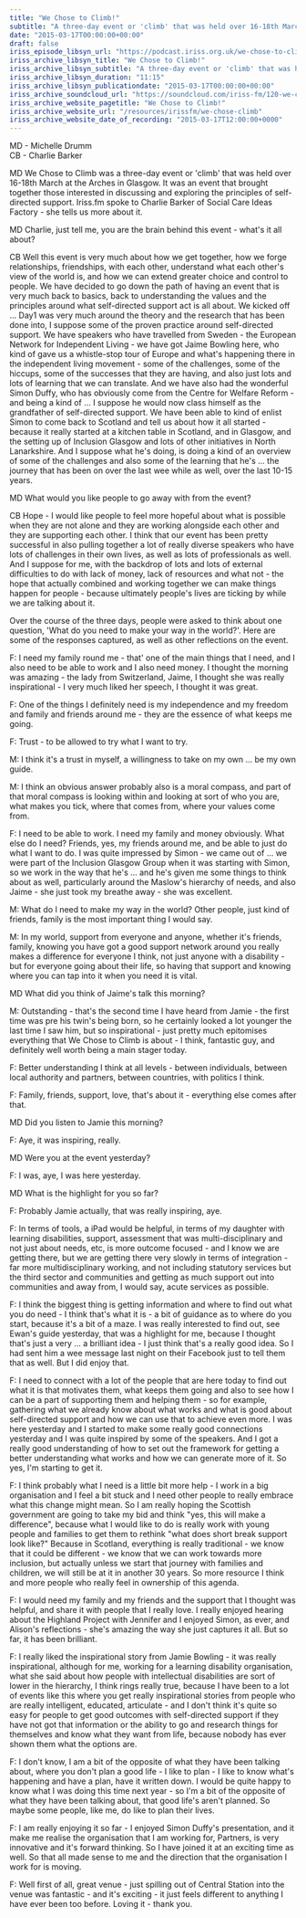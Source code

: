 ```yaml
---
title: "We Chose to Climb!"
subtitle: "A three-day event or 'climb' that was held over 16-18th March 2015 at the Arches in Glasgow. It was an event that brought together those interested in discussing and exploring the principles of self-directed support."
date: "2015-03-17T00:00:00+00:00"
draft: false
iriss_episode_libsyn_url: "https://podcast.iriss.org.uk/we-chose-to-climb-1"
iriss_archive_libsyn_title: "We Chose to Climb!"
iriss_archive_libsyn_subtitle: "A three-day event or 'climb' that was held over 16-18th March 2015 at the Arches in Glasgow. It was an event that brought together those interested in discussing and exploring the principles of self-directed support."
iriss_archive_libsyn_duration: "11:15"
iriss_archive_libsyn_publicationdate: "2015-03-17T00:00:00+00:00"
iriss_archive_soundcloud_url: "https://soundcloud.com/iriss-fm/120-we-chose-to-climb"
iriss_archive_website_pagetitle: "We Chose to Climb!"
iriss_archive_website_url: "/resources/irissfm/we-chose-climb"
iriss_archive_website_date_of_recording: "2015-03-17T12:00:00+0000"
---
```

MD - Michelle Drumm  
CB - Charlie Barker

MD We Chose to Climb was a three-day event or 'climb' that was held over 16-18th March at the Arches in Glasgow. It was an event that brought together those interested in discussing and exploring the principles of self-directed support. Iriss.fm spoke to Charlie Barker of Social Care Ideas Factory - she tells us more about it.

MD Charlie, just tell me, you are the brain behind this event - what's it all about?

CB Well this event is very much about how we get together, how we forge relationships, friendships, with each other, understand what each other's view of the world is, and how we can extend greater choice and control to people. We have decided to go down the path of having an event that is very much back to basics, back to understanding the values and the principles around what self-directed support act is all about. We kicked off ... Day1 was very much around the theory and the research that has been done into, I suppose some of the proven practice around self-directed support. We have speakers who have travelled from Sweden - the European Network for Independent Living - we have got Jaime Bowling here, who kind of gave us a whistle-stop tour of Europe and what's happening there in the independent living movement - some of the challenges, some of the hiccups, some of the successes that they are having, and also just lots and lots of learning that we can translate. And we have also had the wonderful Simon Duffy, who has obviously come from the Centre for Welfare Reform - and being a kind of ... I suppose he would now class himself as the grandfather of self-directed support. We have been able to kind of enlist Simon to come back to Scotland and tell us about how it all started - because it really started at a kitchen table in Scotland, and in Glasgow, and the setting up of Inclusion Glasgow and lots of other initiatives in North Lanarkshire. And I suppose what he's doing, is doing a kind of an overview of some of the challenges and also some of the learning that he's ... the journey that has been on over the last wee while as well, over the last 10-15 years.

MD What would you like people to go away with from the event?

CB Hope - I would like people to feel more hopeful about what is possible when they are not alone and they are working alongside each other and they are supporting each other. I think that our event has been pretty successful in also pulling together a lot of really diverse speakers who have lots of challenges in their own lives, as well as lots of professionals as well. And I suppose for me, with the backdrop of lots and lots of external difficulties to do with lack of money, lack of resources and what not - the hope that actually combined and working together we can make things happen for people - because ultimately people's lives are ticking by while we are talking about it.

Over the course of the three days, people were asked to think about one question, 'What do you need to make your way in the world?'. Here are some of the responses captured, as well as other reflections on the event.

F: I need my family round me - that' one of the main things that I need, and I also need to be able to work and I also need money. I thought the morning was amazing - the lady from Switzerland, Jaime, I thought she was really inspirational - I very much liked her speech, I thought it was great.

F: One of the things I definitely need is my independence and my freedom and family and friends around me - they are the essence of what keeps me going.

F: Trust - to be allowed to try what I want to try.

M: I think it's a trust in myself, a willingness to take on my own ... be my own guide.

M: I think an obvious answer probably also is a moral compass, and part of that moral compass is looking within and looking at sort of who you are, what makes you tick, where that comes from, where your values come from.

F: I need to be able to work. I need my family and money obviously. What else do I need? Friends, yes, my friends around me, and be able to just do what I want to do. I was quite impressed by Simon - we came out of ... we were part of the Inclusion Glasgow Group when it was starting with Simon, so we work in the way that he's ... and he's given me some things to think about as well, particularly around the Maslow's hierarchy of needs, and also Jaime - she just took my breathe away - she was excellent.

M: What do I need to make my way in the world? Other people, just kind of friends, family is the most important thing I would say.

M: In my world, support from everyone and anyone, whether it's friends, family, knowing you have got a good support network around you really makes a difference for everyone I think, not just anyone with a disability - but for everyone going about their life, so having that support and knowing where you can tap into it when you need it is vital.

MD What did you think of Jaime's talk this morning?

M: Outstanding - that's the second time I have heard from Jamie - the first time was pre his twin's being born, so he certainly looked a lot younger the last time I saw him, but so inspirational - just pretty much epitomises everything that We Chose to Climb is about - I think, fantastic guy, and definitely well worth being a main stager today.

F: Better understanding I think at all levels - between individuals, between local authority and partners, between countries, with politics I think.

F: Family, friends, support, love, that's about it - everything else comes after that.

MD Did you listen to Jamie this morning?

F: Aye, it was inspiring, really.

MD Were you at the event yesterday?

F: I was, aye, I was here yesterday.

MD What is the highlight for you so far?

F: Probably Jamie actually, that was really inspiring, aye.

F: In terms of tools, a iPad would be helpful, in terms of my daughter with learning disabilities, support, assessment that was multi-disciplinary and not just about needs, etc, is more outcome focused - and I know we are getting there, but we are getting there very slowly in terms of integration - far more multidisciplinary working, and not including statutory services but the third sector and communities and getting as much support out into communities and away from, I would say, acute services as possible.

F: I think the biggest thing is getting information and where to find out what you do need - I think that's what it is - a bit of guidance as to where do you start, because it's a bit of a maze. I was really interested to find out, see Ewan's guide yesterday, that was a highlight for me, because I thought that's just a very ... a brilliant idea - I just think that's a really good idea. So I had sent him a wee message last night on their Facebook just to tell them that as well. But I did enjoy that.

F: I need to connect with a lot of the people that are here today to find out what it is that motivates them, what keeps them going and also to see how I can be a part of supporting them and helping them - so for example, gathering what we already know about what works and what is good about self-directed support and how we can use that to achieve even more. I was here yesterday and I started to make some really good connections yesterday and I was quite inspired by some of the speakers. And I got a really good understanding of how to set out the framework for getting a better understanding what works and how we can generate more of it. So yes, I'm starting to get it.

F: I think probably what I need is a little bit more help - I work in a big organisation and I feel a bit stuck and I need other people to really embrace what this change might mean. So I am really hoping the Scottish government are going to take my bid and think "yes, this will make a difference", because what I would like to do is really work with young people and families to get them to rethink "what does short break support look like?" Because in Scotland, everything is really traditional - we know that it could be different - we know that we can work towards more inclusion, but actually unless we start that journey with families and children, we will still be at it in another 30 years. So more resource I think and more people who really feel in ownership of this agenda.

F: I would need my family and my friends and the support that I thought was helpful, and share it with people that I really love. I really enjoyed hearing about the Highland Project with Jennifer and I enjoyed Simon, as ever, and Alison's reflections - she's amazing the way she just captures it all. But so far, it has been brilliant.

F: I really liked the inspirational story from Jamie Bowling - it was really inspirational, although for me, working for a learning disability organisation, what she said about how people with intellectual disabilities are sort of lower in the hierarchy, I think rings really true, because I have been to a lot of events like this where you get really inspirational stories from people who are really intelligent, educated, articulate - and I don't think it's quite so easy for people to get good outcomes with self-directed support if they have not got that information or the ability to go and research things for themselves and know what they want from life, because nobody has ever shown them what the options are.

F: I don't know, I am a bit of the opposite of what they have been talking about, where you don't plan a good life - I like to plan - I like to know what's happening and have a plan, have it written down. I would be quite happy to know what I was doing this time next year - so I'm a bit of the opposite of what they have been talking about, that good life's aren't planned. So maybe some people, like me, do like to plan their lives.

F: I am really enjoying it so far - I enjoyed Simon Duffy's presentation, and it make me realise the organisation that I am working for, Partners, is very innovative and it's forward thinking. So I have joined it at an exciting time as well. So that all made sense to me and the direction that the organisation I work for is moving.

F: Well first of all, great venue - just spilling out of Central Station into the venue was fantastic - and it's exciting - it just feels different to anything I have ever been too before. Loving it - thank you.